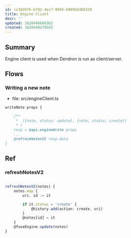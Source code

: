 ```yaml
---
id: cc302bfb-bf82-4ec7-9956-b989d2d68338
title: Engine Client
desc: ''
updated: 1620440666362
created: 1620440278503
---
```


## Summary

Engine client is used when Dendron is run as client/server.


## Flows

### Writing a new note
- file: src/engineClient.ts

```ts
writeNote props {
    
    /**
     *  [{note, status: update}, {note, status: create}]
     * /
    resp = @api.engineWrite props
    ...
    @refreshNotesV2 resp.data
}

```


## Ref

### refreshNotesV2

```ts

refreshNotesV2(notes) {
    notes.map {
        uri, id := it

        if it.status = 'create' {
            @history.add(action: create, uri)
        }
        @notes[id] = it
    }
    @fuseEngine.update(notes)
}

```
